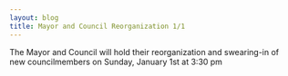 ```yaml
---
layout: blog
title: Mayor and Council Reorganization 1/1
---
```


The Mayor and Council will hold their reorganization and swearing-in of new councilmembers on Sunday, January 1st at 3:30 pm
